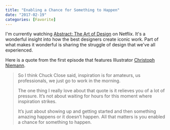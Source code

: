 ```yaml
---
title: "Enabling a Chance for Something to Happen"
date: "2017-02-19"
categories: [Favorite]
---
```


I'm currently watching [Abstract: The Art of Design](https://www.netflix.com/title/80057883) on Netflix. It's a wonderful insight into how the best designers create iconic work. Part of what makes it wonderful is sharing the struggle of design that we've all experienced.

Here is a quote from the first episode that features Illustrator [Christoph Niemann](http://www.christophniemann.com/).

> So I think Chuck Close said, inspiration is for amateurs, us professionals, we just go to work in the morning.
> 
> The one thing I really love about that quote is it relieves you of a lot of pressure. It’s not about waiting for hours for this moment where inspiration strikes.
> 
> It’s just about showing up and getting started and then something amazing happens or it doesn’t happen. All that matters is you enabled a chance for something to happen.

